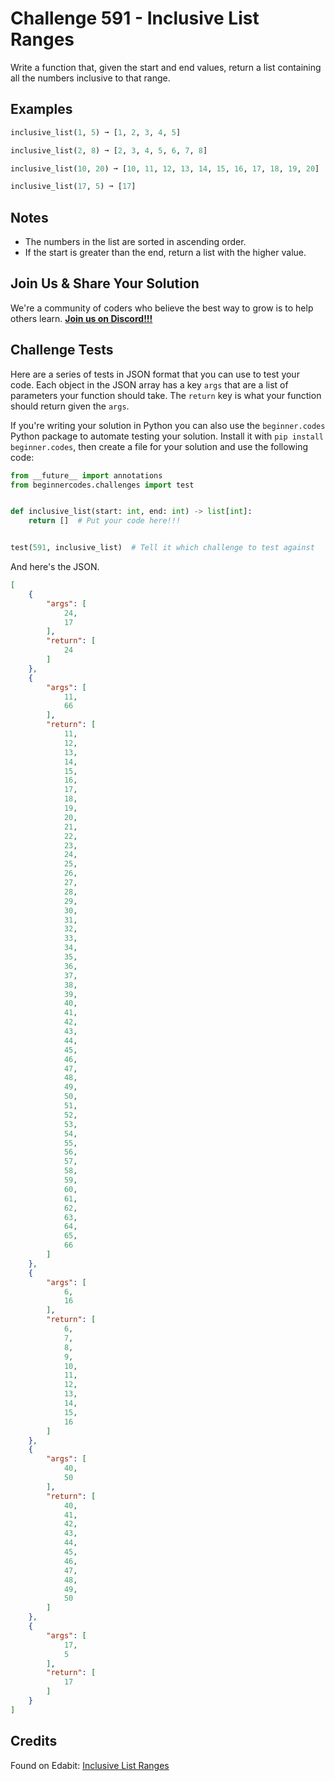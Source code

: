 # Challenge 591 - Inclusive List Ranges

Write a function that, given the start and end values, return a list containing all the numbers inclusive to that range.

## Examples
```python
inclusive_list(1, 5) ➞ [1, 2, 3, 4, 5]

inclusive_list(2, 8) ➞ [2, 3, 4, 5, 6, 7, 8]

inclusive_list(10, 20) ➞ [10, 11, 12, 13, 14, 15, 16, 17, 18, 19, 20]

inclusive_list(17, 5) ➞ [17]
```
## Notes

- The numbers in the list are sorted in ascending order.
- If the start is greater than the end, return a list with the higher value.

## Join Us & Share Your Solution

We're a community of coders who believe the best way to grow is to help others learn. **[Join us on Discord!!!](https://discord.gg/sfHykntuGy)**

## Challenge Tests

Here are a series of tests in JSON format that you can use to test your code. Each object in the JSON array has a key `args` that are a list of parameters your function should take. The `return` key is what your function should return given the `args`. 

If you're writing your solution in Python you can also use the `beginner.codes` Python package to automate testing your solution. Install it with `pip install beginner.codes`, then create a file for your solution and use the following code:
```python
from __future__ import annotations
from beginnercodes.challenges import test


def inclusive_list(start: int, end: int) -> list[int]:
    return []  # Put your code here!!!


test(591, inclusive_list)  # Tell it which challenge to test against
```
And here's the JSON.
```json
[
    {
        "args": [
            24,
            17
        ],
        "return": [
            24
        ]
    },
    {
        "args": [
            11,
            66
        ],
        "return": [
            11,
            12,
            13,
            14,
            15,
            16,
            17,
            18,
            19,
            20,
            21,
            22,
            23,
            24,
            25,
            26,
            27,
            28,
            29,
            30,
            31,
            32,
            33,
            34,
            35,
            36,
            37,
            38,
            39,
            40,
            41,
            42,
            43,
            44,
            45,
            46,
            47,
            48,
            49,
            50,
            51,
            52,
            53,
            54,
            55,
            56,
            57,
            58,
            59,
            60,
            61,
            62,
            63,
            64,
            65,
            66
        ]
    },
    {
        "args": [
            6,
            16
        ],
        "return": [
            6,
            7,
            8,
            9,
            10,
            11,
            12,
            13,
            14,
            15,
            16
        ]
    },
    {
        "args": [
            40,
            50
        ],
        "return": [
            40,
            41,
            42,
            43,
            44,
            45,
            46,
            47,
            48,
            49,
            50
        ]
    },
    {
        "args": [
            17,
            5
        ],
        "return": [
            17
        ]
    }
]
```
## Credits

Found on Edabit: [Inclusive List Ranges](https://edabit.com/challenge/bHTb8p5nybCrjFPze)
